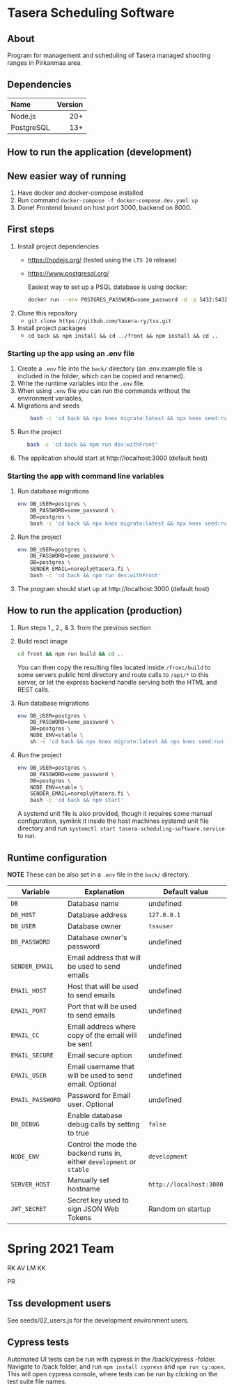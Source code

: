 # Tasera Scheduling Software

## About

Program for management and scheduling of Tasera managed shooting ranges in Pirkanmaa area.

## Dependencies

| Name       | Version |
|:-----------|--------:|
| Node.js    | 20+     |
| PostgreSQL | 13+      |

## How to run the application (development)
## New easier way of running
1. Have docker and docker-compose installed
2. Run command
```docker-compose -f docker-compose.dev.yaml up```
3. Done! Frontend bound on host port 3000, backend on 8000.
## First steps
1. Install project dependencies
   - https://nodejs.org/ (tested using the `LTS 20` release)
   - https://www.postgresql.org/

     Easiest way to set up a PSQL database is using docker:
     ```sh
     docker run --env POSTGRES_PASSWORD=some_password -d -p 5432:5432 postgres:12
     ```
2. Clone this repository
   - `git clone https://github.com/tasera-ry/tss.git`
3. Install project packages
   - `cd back && npm install && cd ../front && npm install && cd ..`

### Starting up the app using an .env file 
1. Create a `.env` file into the `back/` directory (an .env.example file is included in the folder, which can be copied and renamed).
2. Write the runtime variables into the `.env` file.
3. When using `.env` file you can run the commands without the environment variables, 
4. Migrations and seeds
   ```sh
       bash -c 'cd back && npx knex migrate:latest && npx knex seed:run && cd ..
   ```
5. Run the project
   ```sh
      bash -c 'cd back && npm run dev:withFront'
   ```
6. The application should start at http://localhost:3000 (default host)

### Starting the app with command line variables 
1. Run database migrations
   ```sh
   env DB_USER=postgres \
       DB_PASSWORD=some_password \
       DB=postgres \
       bash -c 'cd back && npx knex migrate:latest && npx knex seed:run && cd ..'
   ```
2. Run the project
   ```sh
   env DB_USER=postgres \
       DB_PASSWORD=some_password \
       DB=postgres \
       SENDER_EMAIL=noreply@tasera.fi \
       bash -c 'cd back && npm run dev:withFront'
   ```
3. The program should start up at http://localhost:3000 (default host)

## How to run the application (production)
1. Run steps 1., 2., & 3. from the previous section
2. Build react image
   ```sh
   cd front && npm run build && cd ..
   ```

   You can then copy the resulting files located inside `/front/build` to some
   servers public html directory and route calls to `/api/*` to this server, or
   let the express backend handle serving both the HTML and REST calls.

3. Run database migrations
   ```sh
   env DB_USER=postgres \
       DB_PASSWORD=some_password \
       DB=postgres \
       NODE_ENV=stable \
       sh -c 'cd back && npx knex migrate:latest && npx knex seed:run && cd ..'
   ```
4. Run the project
   ```sh
   env DB_USER=postgres \
       DB_PASSWORD=some_password \
       DB=postgres \
       NODE_ENV=stable \
       SENDER_EMAIL=noreply@tasera.fi \
       bash -c 'cd back && npm start'
   ```

   A systemd unit file is also provided, though it requires some manual
   configuration, symlink it inside the host machines systemd unit file
   directory and run `systemctl start tasera-scheduling-software.service` to
   run.

## Runtime configuration
**NOTE** These can be also set in a `.env` file in the `back/` directory.

| Variable        | Explanation                                                            | Default value           |
|-----------------|------------------------------------------------------------------------|-------------------------|
| `DB`            | Database name                                                          | undefined               |
| `DB_HOST`       | Database address                                                       | `127.0.0.1`             |
| `DB_USER`       | Database owner                                                         | `tssuser`               |
| `DB_PASSWORD`   | Database owner's password                                              | undefined               |
| `SENDER_EMAIL`  | Email address that will be used to send emails                         | undefined               |
| `EMAIL_HOST`    | Host that will be used to send emails                                  | undefined               |
| `EMAIL_PORT`    | Port that will be used to send emails                                  | undefined               |
| `EMAIL_CC`      | Email address where copy of the email will be sent                     | undefined               |
| `EMAIL_SECURE`  | Email secure option                                                    | undefined               |
| `EMAIL_USER`    | Email username that will be used to send email. Optional               | undefined               |
| `EMAIL_PASSWORD`| Password for Email user. Optional                                      | undefined               |
| `DB_DEBUG`      | Enable database debug calls by setting to true                         | `false`                 |
| `NODE_ENV`      | Control the mode the backend runs in, either `development` or `stable` | `development`           |
| `SERVER_HOST`   | Manually set hostname                                                  | `http://localhost:3000` |
| `JWT_SECRET`    | Secret key used to sign JSON Web Tokens                                | Random on startup       |

# Spring 2021 Team
RK
AV
LM
KK



PR


## Tss development users  
See seeds/02_users.js for the development environment users.

## Cypress tests
Automated UI tests can be run with cypress in the /back/cypress -folder. Navigate to /back folder, and run `npm install cypress` and `npm run cy:open`. This will open cypress console, where tests can be run by clicking on the test suite file names.

